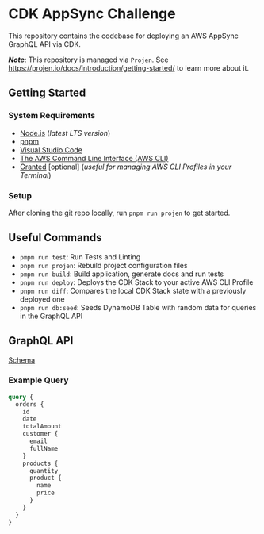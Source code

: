 # CDK AppSync Challenge

This repository contains the codebase for deploying an AWS AppSync GraphQL API via CDK.

___Note___: This repository is managed via `Projen`. See <https://projen.io/docs/introduction/getting-started/> to learn more about it.

## Getting Started

### System Requirements

* [Node.js](https://nodejs.org/en/download/) (_latest LTS version_)
* [pnpm](https://pnpm.io/installation)
* [Visual Studio Code](https://code.visualstudio.com/download)
* [The AWS Command Line Interface (AWS CLI)](https://docs.aws.amazon.com/cli/latest/)
* [Granted](https://docs.commonfate.io/granted/introduction) [optional] (_useful for managing AWS CLI Profiles in your Terminal_)

### Setup

After cloning the git repo locally, run `pnpm run projen` to get started.

## Useful Commands

* `pmpm run test`: Run Tests and Linting
* `pnpm run projen`: Rebuild project configuration files
* `pmpm run build`: Build application, generate docs and run tests
* `pnpm run deploy`: Deploys the CDK Stack to your active AWS CLI Profile
* `pnpm run diff`: Compares the local CDK Stack state with a previously deployed one
* `pnpm run db:seed`: Seeds DynamoDB Table with random data for queries in the GraphQL API

## GraphQL API

[Schema](./src/api/schema.graphql)

### Example Query

```graphql
query {
  orders {
    id
    date
    totalAmount
    customer {
      email
      fullName
    }
    products {
      quantity
      product {
        name
        price
      }
    }
  }
}
```
